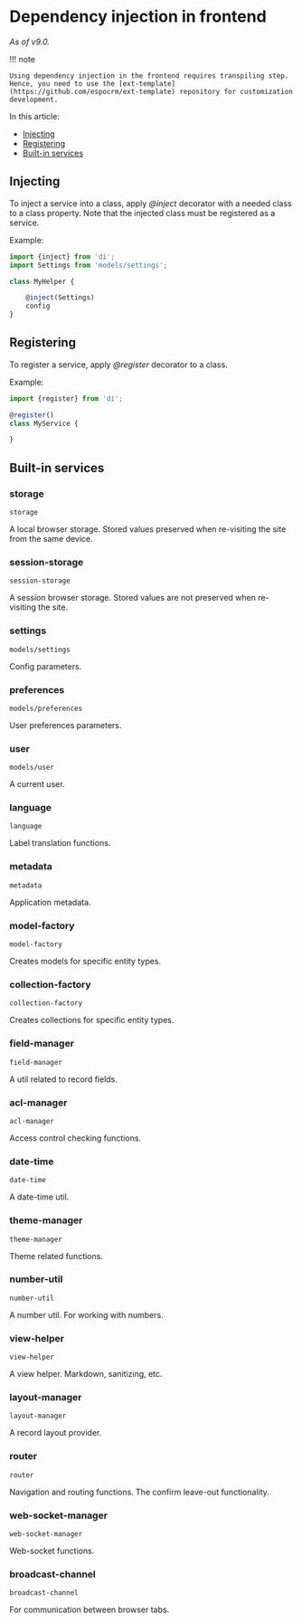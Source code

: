 # Dependency injection in frontend

*As of v9.0.*

!!! note

    Using dependency injection in the frontend requires transpiling step. Hence, you need to use the [ext-template](https://github.com/espocrm/ext-template) repository for customization development.

In this article:

* [Injecting](#injecting)
* [Registering](#registering)
* [Built-in services](#built-in-services)

## Injecting

To inject a service into a class, apply *@inject* decorator with a needed class to a class property. Note that the injected class must be registered as a service.

Example:

```js
import {inject} from 'di';
import Settings from 'models/settings';

class MyHelper {

    @inject(Settings)
    config
}
```

## Registering

To register a service, apply *@register* decorator to a class.

Example:

```js
import {register} from 'di';

@register()
class MyService {

}
```

## Built-in services

### storage

`storage`

A local browser storage. Stored values preserved when re-visiting the site from the same device.

### session-storage

`session-storage`

A session browser storage. Stored values are not preserved when re-visiting the site.

### settings

`models/settings`

Config parameters.

### preferences

`models/preferences`

User preferences parameters.

### user

`models/user`

A current user.

### language

`language`

Label translation functions.

### metadata

`metadata`

Application metadata.

### model-factory

`model-factory`

Creates models for specific entity types.

### collection-factory

`collection-factory`

Creates collections for specific entity types.

### field-manager

`field-manager`

A util related to record fields.

### acl-manager

`acl-manager`

Access control checking functions.

### date-time

`date-time`

A date-time util.

### theme-manager

`theme-manager`

Theme related functions.

### number-util

`number-util`

A number util. For working with numbers.

### view-helper

`view-helper`

A view helper. Markdown, sanitizing, etc.

### layout-manager

`layout-manager`

A record layout provider.

### router

`router`

Navigation and routing functions. The confirm leave-out functionality.

### web-socket-manager

`web-socket-manager`

Web-socket functions.

### broadcast-channel

`broadcast-channel`

For communication between browser tabs.



